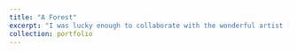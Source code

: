 ```yaml
---
title: "A Forest"
excerpt: "I was lucky enough to collaborate with the wonderful artist [Max de Esteban](https://maxdeesteban.com/) on his brilliant work entitled [A Forest](https://www.klompching.com/newsblog/2021/2/2/max-de-esteban-museum-acquisition), which is part of the permanent collection of the Museum of Contemporary Art of Barcelona ([MACBA](https://www.macba.cat/en)). In the piece of art below, the artist politely asks a deep neural network for a selfie, even though -as an algorithm- it has no self. Would [explainable AI](https://en.wikipedia.org/wiki/Explainable_artificial_intelligence) help to bridge this gap between machines and human beings? <br/><img src='/images/MACBA_Forest.jpg'>"
collection: portfolio
---
```

